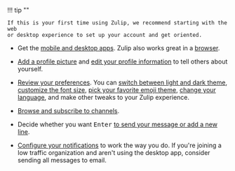 !!! tip ""

    If this is your first time using Zulip, we recommend starting with the web
    or desktop experience to set up your account and get oriented.

- Get the [mobile and desktop apps](/apps/). Zulip also works great in a
  [browser](/help/supported-browsers).

- [Add a profile picture](/help/change-your-profile-picture) and
  [edit your profile information](/help/edit-your-profile) to tell others
  about yourself.

- [Review your preferences](/help/review-your-settings#review-your-preferences).
  You can [switch between light and dark theme](/help/dark-theme), [customize
  the font size](/help/font-size), [pick your favorite emoji
  theme](/help/emoji-and-emoticons#change-your-emoji-set), [change your
  language](/help/change-your-language), and make other tweaks to your Zulip
  experience.

- [Browse and subscribe to channels](/help/introduction-to-channels#browse-and-subscribe-to-channels).

- Decide whether you want <kbd>Enter</kbd> [to send your message
  or add a new line](/help/mastering-the-compose-box#toggle-between-ctrl-enter-and-enter-to-send-a-message).

- [Configure your notifications](/#settings/notifications) to work the way
  you do. If you're joining a low traffic organization and aren't using the
  desktop app, consider sending all messages to email.
